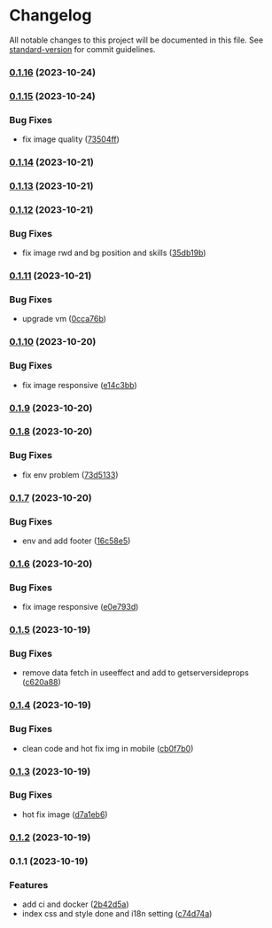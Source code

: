 # Changelog

All notable changes to this project will be documented in this file. See [standard-version](https://github.com/conventional-changelog/standard-version) for commit guidelines.

### [0.1.16](https://github.com/tommy88520/portfolio-nextjs/compare/v0.1.15...v0.1.16) (2023-10-24)

### [0.1.15](https://github.com/tommy88520/portfolio-nextjs/compare/v0.1.14...v0.1.15) (2023-10-24)


### Bug Fixes

* fix image quality ([73504ff](https://github.com/tommy88520/portfolio-nextjs/commit/73504ff4cd2e88ce5a77920b1e5105dab2b2a1ce))

### [0.1.14](https://github.com/tommy88520/portfolio-nextjs/compare/v0.1.13...v0.1.14) (2023-10-21)

### [0.1.13](https://github.com/tommy88520/portfolio-nextjs/compare/v0.1.12...v0.1.13) (2023-10-21)

### [0.1.12](https://github.com/tommy88520/portfolio-nextjs/compare/v0.1.11...v0.1.12) (2023-10-21)


### Bug Fixes

* fix image rwd and bg position and skills ([35db19b](https://github.com/tommy88520/portfolio-nextjs/commit/35db19beabbeeb2aff68584a01908cf65fc3cb61))

### [0.1.11](https://github.com/tommy88520/portfolio-nextjs/compare/v0.1.10...v0.1.11) (2023-10-21)


### Bug Fixes

*  upgrade vm ([0cca76b](https://github.com/tommy88520/portfolio-nextjs/commit/0cca76b6b6ea2eafa4e7bc505ecf32b72df79ef0))

### [0.1.10](https://github.com/tommy88520/portfolio-nextjs/compare/v0.1.9...v0.1.10) (2023-10-20)


### Bug Fixes

* fix image responsive ([e14c3bb](https://github.com/tommy88520/portfolio-nextjs/commit/e14c3bba8f0a80c33328957846bd6588d4333873))

### [0.1.9](https://github.com/tommy88520/portfolio-nextjs/compare/v0.1.8...v0.1.9) (2023-10-20)

### [0.1.8](https://github.com/tommy88520/portfolio-nextjs/compare/v0.1.7...v0.1.8) (2023-10-20)


### Bug Fixes

* fix env problem ([73d5133](https://github.com/tommy88520/portfolio-nextjs/commit/73d5133087679e5cf039b255bc7e7c6890323204))

### [0.1.7](https://github.com/tommy88520/portfolio-nextjs/compare/v0.1.6...v0.1.7) (2023-10-20)


### Bug Fixes

* env and add footer ([16c58e5](https://github.com/tommy88520/portfolio-nextjs/commit/16c58e591d7003699cb96d4f6829a1e6c339a203))

### [0.1.6](https://github.com/tommy88520/portfolio-nextjs/compare/v0.1.5...v0.1.6) (2023-10-20)


### Bug Fixes

* fix image responsive ([e0e793d](https://github.com/tommy88520/portfolio-nextjs/commit/e0e793d17fe596bd26aed30b3579343d51fb56b6))

### [0.1.5](https://github.com/tommy88520/portfolio-nextjs/compare/v0.1.4...v0.1.5) (2023-10-19)


### Bug Fixes

* remove data fetch in useeffect and add to getserversideprops ([c620a88](https://github.com/tommy88520/portfolio-nextjs/commit/c620a8826261ae75469ad5d63d2129bacc89f705))

### [0.1.4](https://github.com/tommy88520/portfolio-nextjs/compare/v0.1.3...v0.1.4) (2023-10-19)


### Bug Fixes

* clean code and hot fix img in mobile ([cb0f7b0](https://github.com/tommy88520/portfolio-nextjs/commit/cb0f7b083d0f4169aa14c0ab37d22168aeec1ebe))

### [0.1.3](https://github.com/tommy88520/portfolio-nextjs/compare/v0.1.2...v0.1.3) (2023-10-19)


### Bug Fixes

* hot fix image ([d7a1eb6](https://github.com/tommy88520/portfolio-nextjs/commit/d7a1eb6c6bb4271596cffb13d10d008843c4a410))

### [0.1.2](https://github.com/tommy88520/portfolio-nextjs/compare/v0.1.1...v0.1.2) (2023-10-19)

### 0.1.1 (2023-10-19)


### Features

* add ci and docker ([2b42d5a](https://github.com/tommy88520/portfolio-nextjs/commit/2b42d5a7228fe79998a17affb49e3238106da749))
* index css and style done and i18n setting ([c74d74a](https://github.com/tommy88520/portfolio-nextjs/commit/c74d74af624c71097e2bac55d4dcf50a1090ffbc))
